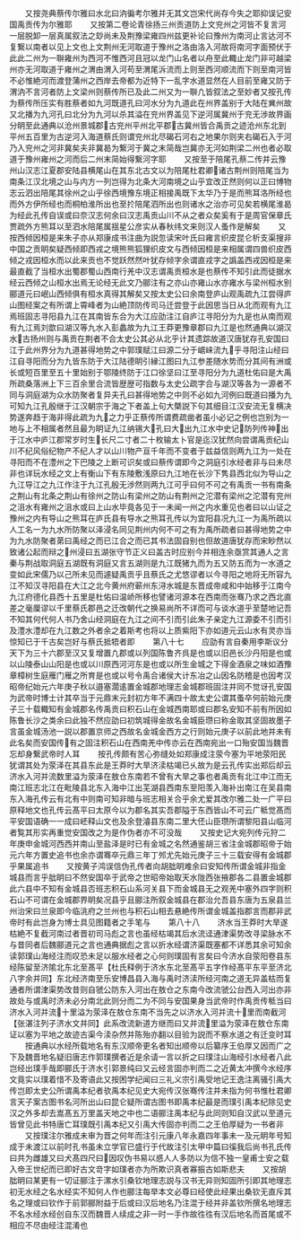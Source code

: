 <!-- { "loadSidebar": true } -->
　　又按尧典蔡传尔雅曰水北曰汭徧考尔雅并无其文岂宋代尚存今失之耶抑误记安国禹贡传为尔雅耶
　　又按第二卷论青徐扬三州贡道防上文兖州之河皆不复言河一层脱卸一层真属叙法之玅尚未及荆豫梁雍四州兹更补论曰豫州为南河止言达河不复繋以南者以见上文也上文荆州无河取道于豫州之洛由洛入河故将南河字面预伏于此此二州为一聨雍州为西河不惟西河且冠以龙门山名者以舟至此輙止龙门非可越梁州亦无河取道于雍州之渭由渭入河苟至渭尾泝流而上则至西河顺流而下则至南河皆不必惟絶河而渡登蒲州之西岸去帝都为近特下一乱字水道显然在人目前至雍又防于渭汭不言河者防上文梁州则蔡传所已及此二州又为一聨凢皆叙法之至妙者又按孔传为蔡传所压实有胜蔡者如九河既道孔曰河水分为九道此在州界盖别于大陆在兾州故又北播为九河孔曰北分为九河以杀其溢在兖州界盖见下逆河属冀州于兖无渉故界画分眀至此通典以沧州景城郡古兖州平州北平郡古冀州皆合禹贡之迹沧州东北到平州五百里为古逆河入海道蔡氏则谓兖州北尽碣石河右之地果尔则夹右碣石入于河乃入兖州之河非冀矣夫非冀曷为繋河于冀之末简哉岂冀亦无河如荆梁二州也者必取道于豫州雍州之河而后二州末简始得繋河字耶
　　又按至于陪尾孔蔡二传并云豫州山汉志江夏郡安陆县横尾山在其东北古文以为陪尾杜君卿诸古荆州则陪尾当为南条江汉北境之山与内方一列岂得为北条大河南境之山乎宜改正然则何以正曰博物志云泗出陪尾其徐州之山乎徐西境豫东境正相接禹既下太华乃于是而熊耳洛所经也而外方伊所经也而桐柏淮所出也至扵陪尾泗所出也则诸水之治亦可见矣若横尾淮曷为经此孔传自误或曰奈汉志何余曰汉志禹贡山川不从之者众矣奚有于是周官保章氏贾疏外方熊耳以至泗水陪尾属揺星公彦实从春秋纬文来则汉人蚤作是解矣
　　又按西倾因桓是来朱子亦从郑康成书注曲为説忽读宋叶氏曰雍言织皮昆仑析支渠搜非中国之贡眀矣疑西倾即西戎之境熊熊狐狸织皮文与西倾因桓是来相属谓四兽织皮西倾之戎因桓水而以此来贡也不觉跃然然叶犹存倾字余谓直戎字之譌盖西戎因桓是来最直截了当桓水出蜀郡蜀山西南行羌中汉志谓禹贡桓水是也蔡传不知引此而徒据水经云西倾之山桓水出焉无论经无此文乃郦注有之亦山亦雍山水亦雍水与梁州桓水别郦道元曰岷山西倾俱有桓水真得其解矣又按太史公曰余南登庐山观禹疏九江尝得庐山图经案之有所谓上霄峰者为山絶顶防传司马迁尝登于此因思当日从北而观有九江焉班固志寻阳县九江在其南皆东合为大江应劭注江自庐江寻阳分为九是也从南而观有九江焉刘歆曰湖汉等九水入彭蠡故为九江王莽更豫章郡曰九江是也然通典以湖汉水古扬州则与禹贡在荆者不合太史公其必从北乎计其遗踪故道汉唐犹存孔安国曰江于此州界分为九道甚得地势之中郭璞赋江曰源二分于崌崃流九乎寻阳注山经曰江自寻阳而分为九皆东防于大江陆德眀引縁江图曰九江参差随水势而分其间有洲或长或短百里至五十里始别于鄂陵终防于江口徐坚曰江至寻阳分为九道杜佑曰是大禹所疏桑落洲上下三百余里合流皆歴歴可指数与太史公疏字合与湖汉等各为一源者不同与洞庭湖为众水防聚者复异夫孔曰甚得地势之中则不必如九河例曰既道曰播为九可知九江孔殷继于江汉朝宗于海之下者盖上句大槩説下句其细目江汉安流无复横决势遂奔趋于海非得此疏为九之力乎正蔡传所谓费疏凿者虽小必记之例也岂别为一地与上不相属者然且最为眀证九江纳锡大孔曰大出九江水中史记防列传神出于江水中庐江郡常岁时生长尺二寸者二十枚输太卜官是迄汉犹然向尝谓禹贡纪山川不纪风俗纪物产不纪人才以山川物产亘千年而不变者于兹益信则两九江为一处在寻阳而不在澧州之下巴陵之上断可识矣或曰蔡传谓即今之洞庭引水经者非与曰未尽非也详玩水经之文上有衡山下有东陵敷浅原曰九江地在长沙下隽县西北似为导山之九江导江之九江作注于九江孔殷无渉然则两九江可乎曰何不可之有禹贡一书有南条之荆山有北条之荆山有徐州之防山有梁州之防山有荆州之沱潜有梁州之沱潜有兖州之沮水有雍州之沮水或曰上山水毕竟各见于一未闻一州之内水重见也者曰以山证之豫州之内有导山之熊耳在庐氏县有导水之熊耳孔传以为宜阳县况九江一为禹所疏以人工名一为九水所防聚以泽浸名同见荆州内何不可之有为禹所疏者曰甚得地势之中为九水防聚者苐曰禹经之而已江合之而已其书法固自别也但故道唐犹存而宋眇然以致诸公起而辩之州浸曰五湖张守节正义曰盖古时应别今并相连余亟赏其通人之言秦与荆战取洞庭五湖既有洞庭又言五湖则是九江既猪九而为五又防五而为一水道之变如此宋儒乃以己所未见而遽疑禹贡乎且蔡氏之尤悠谬者以今寻阳之地将无所容九江不知汉寻阳县在大江之北今黄州府蕲州东浔水城是东晋成帝咸和中始移于江南今九江府德化县西十五里是杜佑曰温峤所移也譬诸河源本在西南而张骞乃求之西北直差之毫厘谬以千里蔡氏郡邑之迁改朝代之换易尚所不详而可与谈水道乎至楚地记吾不知其何代何人书乃舍山经洞庭在九江之间不引而引此朱子亲定九江源委不引而引及澧水澧却在九江数之外者余之着斯考也将以上质紫阳下亦如道元云山水有灵亦当惊知已于千古矣岂好与蔡氏抵牾者即
　　第八十七
　　应劭有言自秦用李斯议分天下为三十六郡至汉又复增置凢郡或以列国陈鲁齐呉是也或以旧邑长沙丹阳是也或以山陵泰山山阳是也或以川原西河河东是也或以所生金城之下得金酒泉之味如酒豫章樟树生庭雁门雁之所育是也或以号令禹合诸侯大计东冶之山因名防稽是也因考汉昭帝纪始元六年庚子秋以邉塞濶逺置金城郡地理志金城郡班固注并同不觉讶孔安国为武帝时博士计其卒当于元鼎末元封初方年不满四十故太史公谓其蚤卒何前始元庚子三十载輙知有金城郡名传禹贡曰积石山在金城西南耶或曰郡名安知不前有所因如陈鲁长沙之类余曰此独不然应劭曰初筑城得金故名金城臣瓒曰称金取其坚固故墨子言虽金城汤池一説以郡置京师之西故名金城金西方之行则始元庚子以前此地并未有此名矣而安国传有之固注积石山在西南羌中传亦云在西南宛出一口殆安国当魏晋忘却身繋武帝时人耳
　　按孔传颇有苦心弥缝处如郑康成注荥今塞为平地荥阳民犹谓其处为荥泽在其县东此是王莽时大旱济渎枯竭已乆故为是云孔传实出郑后却云济水入河并流数里溢为荥泽在敖仓东南若不曾有大旱之事也者禹贡有北江中江而无南江班志北江在毗陵县北东入海中江出芜湖县西南东至阳羡入海补出南江在吴县南东入海孔传云有北有中则南可知非暗与班志相关合乎余尤爱其改尔雅二处一广平曰原释地文也孔传云髙平曰太原今以为郡名其实吾郡隘于东西皆山不可云广秪觉髙而平安国语确一一成曰岯释山文也及余登濬县东南二里大伾山臣瓒所谓黎阳县山临河者覧其形实再重觉安国改之为是作伪者亦不可没哉
　　又按史记大宛列传元狩二年庚申金城河西西并南山至盐泽是时已有金城之名然通鉴胡三省注金城郡昭帝于始元六年方置史追书也余亦谓骞卒元鼎三年丁邜尤先始元庚子三十三载安得有金城郡乎果属追书
　　又按黄子鸿误信伪孔传者向胡朏眀难余曰安知传所谓金城非指金城县而言乎朏眀曰不然安国卒于武帝之世昭帝始取天水陇西张掖郡各二县置金城郡此六县中不知有金城县否班志积石山系河关县下而金城县无之观羌中塞外四字则积石山不可谓在金城郡界眀矣况县乎且郦注所叙金城县在郡治允吾县东唐为五泉县兰州治宋曰兰泉即今临洮府之兰州也与积石山相去悬絶传所谓金城盖指郡言而郡非武帝时有此岂身为博士具见图籍者之手笔与
　　第八十八
　　济水当王莽时大旱遂枯絶不复截河南过者晋初司马彪之言也虽经枯竭其后水流迳通津渠势改寻梁脉水不与昔同者后魏郦道元之言也通典据彪之言以折水经谓济渠既塞都不详悉其余可知余读郭璞山海经注而叹恐未足以服水经者之心何则璞固有言矣曰今济水自荥阳卷县东经陈留至济隂北东北至髙平【杜氏释例于济水东北至髙平五字作经髙平东平至济北八字余并同】东北经济南至乐安博昌县入海与禹时济渎所经河南之道无异盖枯而复通者所谓津渠势改昔则自虢公防东入河出在敖仓之东南今改流虢公台西入河出亦非故处与或禹时济未必分南北此则分而二为不同与安国果身当武帝时作禹贡传秪当曰济水入河并流十里溢为荥泽在敖仓东南不当先之以济水入河并流十里而南截河【张湛注列子济水文并同】此系改流新道方继而曰又并流里溢为荥泽在敖仓东南证以塞为平地之故迹古渠今渎杂然并陈殆亦翻以目验为説而不察水道之有迁变时耳
　　按通典以水经所载地名有东汉顺帝更名者知出顺帝以后纂序王伯厚又因而广之下及魏晋地名疑旧唐志作郭璞撰者近是余请一言以折之曰璞注山海经引水经者八此岂经出璞手哉即郦氏于济水引郭景纯曰又云经言固亦判而二之近黄太冲撰今水经序文竟实以璞着惜不及寄语此又按困学纪闻曰三礼义宗引禹受地记王逸注离骚引禹大传岂即太史公所谓禹本纪者欤禹本纪见史大宛传汉张骞传注并未指为何书惟杜君卿言天子案古图书名河所出山曰昆仑疑所谓古图书即禹本纪最是而璞引禹本纪除见史汉之外多却去嵩髙五万里盖天地之中也二语郦注禹本纪与此同则知自汉武以至道元皆曾见此书特唐亡耳璞既引禹本纪又引禹大传固亦判而二之王伯厚疑为一书者非
　　又按璞注尔雅成未审为晋之何年而注引元康八年永嘉四年事未一及元眀年号知成于未渡江以前时孔书虽未立学官已盛行于代故注引太甲中篇曰徯我后尚书孔氏传曰共为雌雄又曰犬髙四尺曰因叹伪书易以惑人人多防以为信不独一皇甫士安之载入帝王世纪而已即好古文竒字如璞者亦为所欺识真者寡振古如斯悲夫
　　又按胡朏眀曰某更有一切证郦注于漯水引桑钦地理志説与汉书无异则知固所引即其地理志初无水经之名水经实不知何人作也郦注每举本文必尊曰经使此经果出桑钦无直斥其名之理或曰钦作于前郭郦附益于后或曰汉后地名乃注混于经并非盖钦所撰名地理志不名水经水经创自东汉而魏晋人续成之非一时一手作故徃徃有汉后地名而首尾或不相应不尽由经注混淆也
